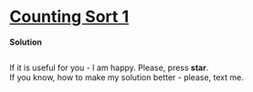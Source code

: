 # [Counting Sort 1](https://www.hackerrank.com/challenges/countingsort1/problem)

**Solution**
```python
```

If it is useful for you - I am happy. Please, press **star**.  
If you know, how to make my solution better - please, text me.
